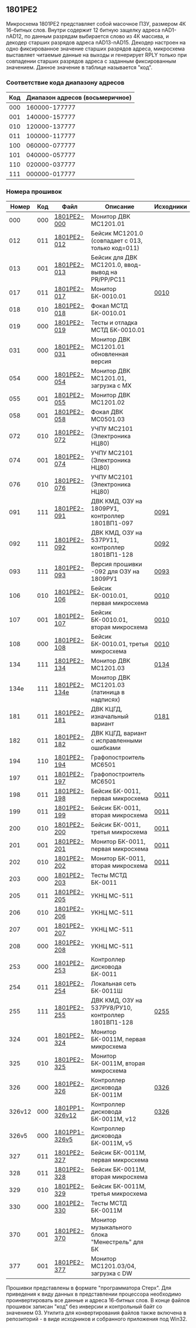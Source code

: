 ## 1801РЕ2
Микросхема 1801РЕ2 представляет собой масочное ПЗУ, размером 4К 16-битных слов.
Внутри содержит 12 битную защелку адреса nAD1-nAD12, по данным разрядам выбирается
слово из 4К массива, и декодер старших разрядов адреса nAD13-nAD15. Декодер настроен
на одно фиксированное значение старших разрядов адреса, микросхема выставляет читаемые
данные на выходы и генерирует RPLY только при совпадении старших разрядов адреса
с заданным фиксированным значением. Данное значение в таблице называется "код".

### Соответствие кода диапазону адресов
| Код | Диапазон адресов (восьмеричное)
|-----|--------------------------------
| 000 | 160000-177777
| 001 | 140000-157777
| 010 | 120000-137777
| 011 | 100000-117777
| 100 | 060000-077777
| 101 | 040000-057777
| 110 | 020000-037777
| 111 | 000000-017777

### Номера прошивок
| Номер  | Код | Файл                                      | Описание                                            | Исходники
|--------|-----|-------------------------------------------|-----------------------------------------------------|------------
| 000    | 000 | [1801РЕ2-000](/rom/000_mc1201.rom)        | Монитор ДВК МС1201.01                               |
| 012    | 011 | [1801РЕ2-012](/rom/012_mc1201.rom)        | Бейсик МС1201.0 (совпадает с 013, только код=011)   |
| 013    | 001 | [1801РЕ2-013](/rom/013_mc1201.rom)        | Бейсик для ДВК МС1201.0, ввод-вывод на PR/PP/PC11   |
| 017    | 011 | [1801РЕ2-017](/rom/017_bk0010.rom)        | Монитор БК-0010.01                                  | [0010](/rom/src/0010_0011.zip)
| 018    | 010 | [1801РЕ2-018](/rom/018_bk0010.rom)        | Фокал МСТД БК-0010.01                               |
| 019    | 000 | [1801РЕ2-019](/rom/019_bk0010.rom)        | Тесты и отладка МСТД БК-0010.01                     |
| 031    | 000 | [1801РЕ2-031](/rom/031_mc1201.rom)        | Монитор ДВК МС1201.01 обновленная версия            |
| 054    | 000 | [1801РЕ2-054](/rom/054_mc1201.rom)        | Монитор ДВК МС1201.01, загрузка с MX                |
| 055    | 001 | [1801РЕ2-055](/rom/055_mc1201.rom)        | Монитор ДВК МС1201.02                               |
| 058    | 001 | [1801РЕ2-058](/rom/058_mc0501.rom)        | Фокал ДВК МС0501.03                                 |
| 072    | 010 | [1801РЕ2-072](/rom/072_mc2101.rom)        | УЧПУ МС2101 (Электроника НЦ80)                      |
| 074    | 001 | [1801РЕ2-074](/rom/074_mc2101.rom)        | УЧПУ МС2101 (Электроника НЦ80)                      |
| 076    | 010 | [1801РЕ2-076](/rom/076_mc2101.rom)        | УЧПУ МС2101 (Электроника НЦ80)                      |
| 091    | 111 | [1801РЕ2-091](/rom/091_myfdc.rom)         | ДВК КМД, ОЗУ на 1809РУ1, контроллер 1801ВП1-097     | [0091](/rom/src/fdd_my.zip)
| 092    | 111 | [1801РЕ2-092](/rom/092_myfdc.rom)         | ДВК КМД, ОЗУ на 537РУ11, контроллер 1801ВП1-128     | [0092](/rom/src/fdd_my.zip)
| 093    | 111 | [1801РЕ2-093](/rom/093_myfdc.rom)         | Версия прошивки -092 для ОЗУ на 1809РУ1             | [0093](/rom/src/fdd_my.zip)
| 106    | 010 | [1801РЕ2-106](/rom/106_bk0010.rom)        | Бейсик БК-0010.01, первая микросхема                | [0010](/rom/src/0010_0011.zip)
| 107    | 001 | [1801РЕ2-107](/rom/107_bk0010.rom)        | Бейсик БК-0010.01, вторая микросхема                | [0010](/rom/src/0010_0011.zip)
| 108    | 000 | [1801РЕ2-108](/rom/108_bk0010.rom)        | Бейсик БК-0010.01, третья микросхема                | [0010](/rom/src/0010_0011.zip)
| 134    | 111 | [1801РЕ2-134](/rom/134_mc1201.rom)        | Монитор ДВК МС1201.03                               | [0134](/rom/src/134.zip)
| 134e   | 111 | [1801РЕ2-134e](/rom/134e_mc1201.rom)      | Монитор ДВК МС1201.03 (латиница в надписях)         |
| 181    | 011 | [1801РЕ2-181](/rom/181_ccgd.rom)          | ДВК КЦГД, изначальный вариант                       | [0181](/rom/src/181.zip)
| 182    | 011 | [1801РЕ2-182](/rom/182_ccgd.rom)          | ДВК КЦГД, вариант с исправленными ошибками          |
| 194    | 110 | [1801РЕ2-194](/rom/194_mc6501.rom)        | Графопостроитель МС6501                             |
| 197    | 011 | [1801РЕ2-197](/rom/197_mc6501.rom)        | Графопостроитель МС6501                             |
| 198    | 011 | [1801РЕ2-198](/rom/198_bk0011.rom)        | Бейсик БК-0011, первая микросхема                   | [0011](/rom/src/0010_0011.zip)
| 199    | 011 | [1801РЕ2-199](/rom/199_bk0011.rom)        | Бейсик БК-0011, вторая микросхема                   | [0011](/rom/src/0010_0011.zip)
| 200    | 010 | [1801РЕ2-200](/rom/200_bk0011.rom)        | Бейсик БК-0011, третья микросхема                   | [0011](/rom/src/0010_0011.zip)
| 201    | 001 | [1801РЕ2-201](/rom/201_bk0011.rom)        | Монитор БК-0011, первая микросхема                  | [0011](/rom/src/0010_0011.zip)
| 202    | 010 | [1801РЕ2-202](/rom/202_bk0011.rom)        | Монитор БК-0011, вторая микросхема                  | [0011](/rom/src/0010_0011.zip)
| 203    | 000 | [1801РЕ2-203](/rom/203_bk0011.rom)        | Тесты МСТД БК-0011                                  |
| 205    | 011 | [1801РЕ2-205](/rom/205_mc0511.rom)        | УКНЦ МС-511                                         |
| 206    | 010 | [1801РЕ2-206](/rom/206_mc0511.rom)        | УКНЦ МС-511                                         |
| 207    | 001 | [1801РЕ2-207](/rom/207_mc0511.rom)        | УКНЦ МС-511                                         |
| 208    | 000 | [1801РЕ2-208](/rom/208_mc0511.rom)        | УКНЦ МС-511                                         |
| 253    | 000 | [1801РЕ2-253](/rom/253_bk0011.rom)        | Контроллер дисковода БК-0011                        |
| 254    | 011 | [1801РЕ2-254](/rom/254_bk0011sh.rom)      | Локальная сеть БК-0011Ш                             |
| 255    | 111 | [1801РЕ2-255](/rom/255_myfdc.rom)         | ДВК КМД, ОЗУ на 537РУ8/РУ10, контроллер 1801ВП1-128 | [0255](/rom/src/255.zip)
| 324    | 001 | [1801РЕ2-324](/rom/324_bk0011m.rom)       | Монитор БК-0011М, первая микросхема                 |
| 325    | 010 | [1801РЕ2-325](/rom/325_bk0011m.rom)       | Монитор БК-0011М, вторая микросхема                 |
| 326    | 000 | [1801РЕ2-326](/rom/326_bk0011m.rom)       | Контроллер дисковода БК-0011М                       | [0326](/rom/src/326.zip)
| 326v12 | 000 | [1801РР1-326v12](/rom/326_bk00xx_v12.rom) | Контроллер дисковода БК-0011М, v12                  | [0326](/rom/src/326v12.zip)
| 326v5  | 000 | [1801РР1-326v5](/rom/326_bk00xx_v5.rom)   | Контроллер дисковода БК-0011М, v5                   |
| 327    | 011 | [1801РЕ2-327](/rom/327_bk0011m.rom)       | Бейсик БК-0011М, первая микросхема                  |
| 328    | 011 | [1801РЕ2-328](/rom/328_bk0011m.rom)       | Бейсик БК-0011М, вторая микросхема                  |
| 329    | 010 | [1801РЕ2-329](/rom/329_bk0011m.rom)       | Бейсик БК-0011М, третья микросхема                  |
| 330    | 000 | [1801РЕ2-330](/rom/330_bk0011m.rom)       | Тесты МСТД БК-0011М                                 |
| 370    | 001 | [1801РЕ2-370](/rom/370_bk00xx.rom)        | Монитор музыкального блока "Менестрель" для БК      |
| 377    | 001 | [1801РЕ2-377](/rom/377_mc1201.rom)        | Монитор МС1201.03/04, загрузка с DW                 |

Прошивки представлены в формате "программатора Стерх". Для приведения к виду
данных в представлении процессора необходимо проинвертировать все данные и
адреса 16-битных слов. В конце файлов прошивок записан "код" без инверсии и
контрольный байт со значением 03. Утилита для конвертирования файлов также
включена в репозиторий - в виде исходников и собранного приложения под Win32.
